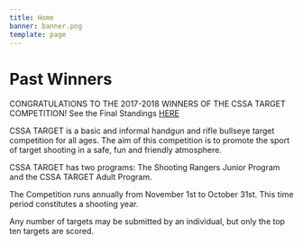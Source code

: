 ```yaml
---
title: Home
banner: banner.png
template: page
---
```


# Past Winners

CONGRATULATIONS TO THE 2017-2018 WINNERS OF THE CSSA TARGET COMPETITION! See the Final Standings [HERE](http://cssa-cila.org/wp-content-cssa/uploads/2018/12/CSSA-Target-Competition-Final-Standings-2017-2018-2.pdf)

CSSA TARGET is a basic and informal handgun and rifle bullseye target competition for all ages. The aim of this competition is to promote the sport of target shooting in a safe, fun and friendly atmosphere.

CSSA TARGET has two programs: The Shooting Rangers Junior Program and the CSSA TARGET Adult Program.

The Competition runs annually from November 1st to October 31st.  This time period constitutes a shooting year.

Any number of targets may be submitted by an individual, but only the top ten targets are scored.
